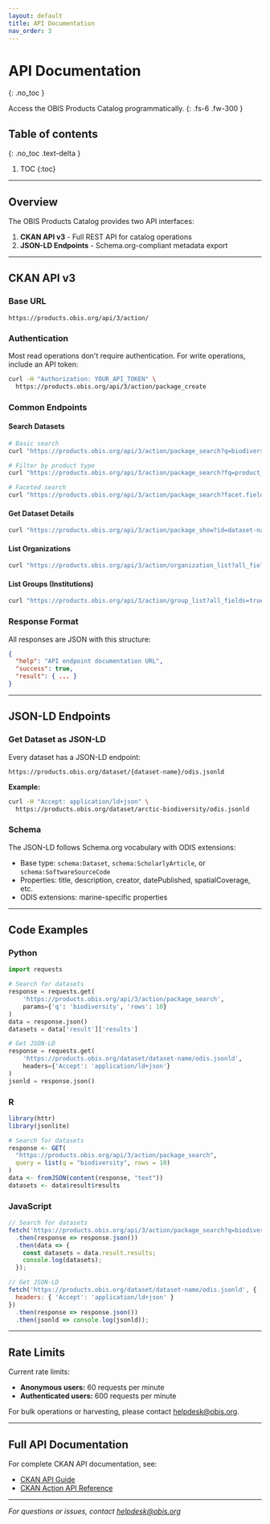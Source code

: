 ```yaml
---
layout: default
title: API Documentation
nav_order: 3
---
```


# API Documentation
{: .no_toc }

Access the OBIS Products Catalog programmatically.
{: .fs-6 .fw-300 }

## Table of contents
{: .no_toc .text-delta }

1. TOC
{:toc}

---

## Overview

The OBIS Products Catalog provides two API interfaces:

1. **CKAN API v3** - Full REST API for catalog operations
2. **JSON-LD Endpoints** - Schema.org-compliant metadata export

---

## CKAN API v3

### Base URL

```
https://products.obis.org/api/3/action/
```

### Authentication

Most read operations don't require authentication. For write operations, include an API token:

```bash
curl -H "Authorization: YOUR_API_TOKEN" \
  https://products.obis.org/api/3/action/package_create
```

### Common Endpoints

#### Search Datasets

```bash
# Basic search
curl "https://products.obis.org/api/3/action/package_search?q=biodiversity"

# Filter by product type
curl "https://products.obis.org/api/3/action/package_search?fq=product_type:publication"

# Faceted search
curl "https://products.obis.org/api/3/action/package_search?facet.field=[\"product_type\",\"organization\"]"
```

#### Get Dataset Details

```bash
curl "https://products.obis.org/api/3/action/package_show?id=dataset-name"
```

#### List Organizations

```bash
curl "https://products.obis.org/api/3/action/organization_list?all_fields=true"
```

#### List Groups (Institutions)

```bash
curl "https://products.obis.org/api/3/action/group_list?all_fields=true"
```

### Response Format

All responses are JSON with this structure:

```json
{
  "help": "API endpoint documentation URL",
  "success": true,
  "result": { ... }
}
```

---

## JSON-LD Endpoints

### Get Dataset as JSON-LD

Every dataset has a JSON-LD endpoint:

```
https://products.obis.org/dataset/{dataset-name}/odis.jsonld
```

**Example:**

```bash
curl -H "Accept: application/ld+json" \
  https://products.obis.org/dataset/arctic-biodiversity/odis.jsonld
```

### Schema

The JSON-LD follows Schema.org vocabulary with ODIS extensions:

- Base type: `schema:Dataset`, `schema:ScholarlyArticle`, or `schema:SoftwareSourceCode`
- Properties: title, description, creator, datePublished, spatialCoverage, etc.
- ODIS extensions: marine-specific properties

---

## Code Examples

### Python

```python
import requests

# Search for datasets
response = requests.get(
    'https://products.obis.org/api/3/action/package_search',
    params={'q': 'biodiversity', 'rows': 10}
)
data = response.json()
datasets = data['result']['results']

# Get JSON-LD
response = requests.get(
    'https://products.obis.org/dataset/dataset-name/odis.jsonld',
    headers={'Accept': 'application/ld+json'}
)
jsonld = response.json()
```

### R

```r
library(httr)
library(jsonlite)

# Search for datasets
response <- GET(
  "https://products.obis.org/api/3/action/package_search",
  query = list(q = "biodiversity", rows = 10)
)
data <- fromJSON(content(response, "text"))
datasets <- data$result$results
```

### JavaScript

```javascript
// Search for datasets
fetch('https://products.obis.org/api/3/action/package_search?q=biodiversity')
  .then(response => response.json())
  .then(data => {
    const datasets = data.result.results;
    console.log(datasets);
  });

// Get JSON-LD
fetch('https://products.obis.org/dataset/dataset-name/odis.jsonld', {
  headers: { 'Accept': 'application/ld+json' }
})
  .then(response => response.json())
  .then(jsonld => console.log(jsonld));
```

---

## Rate Limits

Current rate limits:
- **Anonymous users:** 60 requests per minute
- **Authenticated users:** 600 requests per minute

For bulk operations or harvesting, please contact [helpdesk@obis.org](mailto:helpdesk@obis.org).

---

## Full API Documentation

For complete CKAN API documentation, see:
- [CKAN API Guide](https://docs.ckan.org/en/latest/api/)
- [CKAN Action API Reference](https://docs.ckan.org/en/latest/api/index.html#action-api-reference)

---

*For questions or issues, contact [helpdesk@obis.org](mailto:helpdesk@obis.org)*